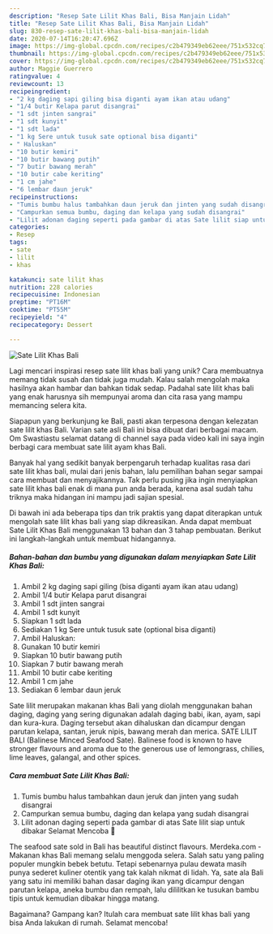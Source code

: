 ```yaml
---
description: "Resep Sate Lilit Khas Bali, Bisa Manjain Lidah"
title: "Resep Sate Lilit Khas Bali, Bisa Manjain Lidah"
slug: 830-resep-sate-lilit-khas-bali-bisa-manjain-lidah
date: 2020-07-14T16:20:47.696Z
image: https://img-global.cpcdn.com/recipes/c2b479349eb62eee/751x532cq70/sate-lilit-khas-bali-foto-resep-utama.jpg
thumbnail: https://img-global.cpcdn.com/recipes/c2b479349eb62eee/751x532cq70/sate-lilit-khas-bali-foto-resep-utama.jpg
cover: https://img-global.cpcdn.com/recipes/c2b479349eb62eee/751x532cq70/sate-lilit-khas-bali-foto-resep-utama.jpg
author: Maggie Guerrero
ratingvalue: 4
reviewcount: 13
recipeingredient:
- "2 kg daging sapi giling bisa diganti ayam ikan atau udang"
- "1/4 butir Kelapa parut disangrai"
- "1 sdt jinten sangrai"
- "1 sdt kunyit"
- "1 sdt lada"
- "1 kg Sere untuk tusuk sate optional bisa diganti"
- " Haluskan"
- "10 butir kemiri"
- "10 butir bawang putih"
- "7 butir bawang merah"
- "10 butir cabe keriting"
- "1 cm jahe"
- "6 lembar daun jeruk"
recipeinstructions:
- "Tumis bumbu halus tambahkan daun jeruk dan jinten yang sudah disangrai"
- "Campurkan semua bumbu, daging dan kelapa yang sudah disangrai"
- "Lilit adonan daging seperti pada gambar di atas Sate lilit siap untuk dibakar Selamat Mencoba 💓"
categories:
- Resep
tags:
- sate
- lilit
- khas

katakunci: sate lilit khas 
nutrition: 228 calories
recipecuisine: Indonesian
preptime: "PT16M"
cooktime: "PT55M"
recipeyield: "4"
recipecategory: Dessert

---
```



![Sate Lilit Khas Bali](https://img-global.cpcdn.com/recipes/c2b479349eb62eee/751x532cq70/sate-lilit-khas-bali-foto-resep-utama.jpg)

Lagi mencari inspirasi resep sate lilit khas bali yang unik? Cara membuatnya memang tidak susah dan tidak juga mudah. Kalau salah mengolah maka hasilnya akan hambar dan bahkan tidak sedap. Padahal sate lilit khas bali yang enak harusnya sih mempunyai aroma dan cita rasa yang mampu memancing selera kita.

Siapapun yang berkunjung ke Bali, pasti akan terpesona dengan kelezatan sate lilit khas Bali. Varian sate asli Bali ini bisa dibuat dari berbagai macam. Om Swastiastu selamat datang di channel saya pada video kali ini saya ingin berbagi cara membuat sate lilit ayam khas Bali.

Banyak hal yang sedikit banyak berpengaruh terhadap kualitas rasa dari sate lilit khas bali, mulai dari jenis bahan, lalu pemilihan bahan segar sampai cara membuat dan menyajikannya. Tak perlu pusing jika ingin menyiapkan sate lilit khas bali enak di mana pun anda berada, karena asal sudah tahu triknya maka hidangan ini mampu jadi sajian spesial.


Di bawah ini ada beberapa tips dan trik praktis yang dapat diterapkan untuk mengolah sate lilit khas bali yang siap dikreasikan. Anda dapat membuat Sate Lilit Khas Bali menggunakan 13 bahan dan 3 tahap pembuatan. Berikut ini langkah-langkah untuk membuat hidangannya.

<!--inarticleads1-->

##### Bahan-bahan dan bumbu yang digunakan dalam menyiapkan Sate Lilit Khas Bali:

1. Ambil 2 kg daging sapi giling (bisa diganti ayam ikan atau udang)
1. Ambil 1/4 butir Kelapa parut disangrai
1. Ambil 1 sdt jinten sangrai
1. Ambil 1 sdt kunyit
1. Siapkan 1 sdt lada
1. Sediakan 1 kg Sere untuk tusuk sate (optional bisa diganti)
1. Ambil  Haluskan:
1. Gunakan 10 butir kemiri
1. Siapkan 10 butir bawang putih
1. Siapkan 7 butir bawang merah
1. Ambil 10 butir cabe keriting
1. Ambil 1 cm jahe
1. Sediakan 6 lembar daun jeruk


Sate lilit merupakan makanan khas Bali yang diolah menggunakan bahan daging, daging yang sering digunakan adalah daging babi, ikan, ayam, sapi dan kura-kura. Daging tersebut akan dihaluskan dan dicampur dengan parutan kelapa, santan, jeruk nipis, bawang merah dan merica. SATE LILIT BALI (Balinese Minced Seafood Sate). Balinese food is known to have stronger flavours and aroma due to the generous use of lemongrass, chilies, lime leaves, galangal, and other spices. 

<!--inarticleads2-->

##### Cara membuat Sate Lilit Khas Bali:

1. Tumis bumbu halus tambahkan daun jeruk dan jinten yang sudah disangrai
1. Campurkan semua bumbu, daging dan kelapa yang sudah disangrai
1. Lilit adonan daging seperti pada gambar di atas Sate lilit siap untuk dibakar Selamat Mencoba 💓


The seafood sate sold in Bali has beautiful distinct flavours. Merdeka.com - Makanan khas Bali memang selalu menggoda selera. Salah satu yang paling populer mungkin bebek betutu. Tetapi sebenarnya pulau dewata masih punya sederet kuliner otentik yang tak kalah nikmat di lidah. Ya, sate ala Bali yang satu ini memiliki bahan dasar daging ikan yang dicampur dengan parutan kelapa, aneka bumbu dan rempah, lalu dililitkan ke tusukan bambu tipis untuk kemudian dibakar hingga matang. 

Bagaimana? Gampang kan? Itulah cara membuat sate lilit khas bali yang bisa Anda lakukan di rumah. Selamat mencoba!
